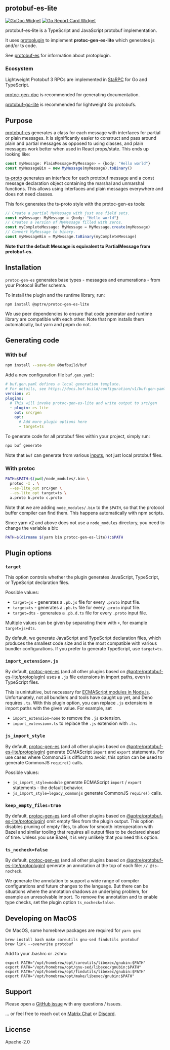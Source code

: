 ## protobuf-es-lite

[![GoDoc Widget]][GoDoc] [![Go Report Card Widget]][Go Report Card]

[GoDoc]: https://godoc.org/github.com/aperturerobotics/protobuf-es-lite
[GoDoc Widget]: https://godoc.org/github.com/aperturerobotics/protobuf-es-lite?status.svg
[Go Report Card Widget]: https://goreportcard.com/badge/github.com/aperturerobotics/protobuf-es-lite
[Go Report Card]: https://goreportcard.com/report/github.com/aperturerobotics/protobuf-es-lite

protobuf-es-lite is a TypeScript and JavaScript protobuf implementation.

It uses [protoplugin] to implement **protoc-gen-es-lite** which generates js and/or ts code.

[protoplugin]: ./src/protoplugin

See [protobuf-es] for information about protoplugin.

[protobuf-es]: https://github.com/bufbuild/protobuf-es

### Ecosystem

Lightweight Protobuf 3 RPCs are implemented in [StaRPC] for Go and TypeScript.

[StaRPC]: https://github.com/aperturerobotics/starpc

[protoc-gen-doc] is recommended for generating documentation.

[protoc-gen-doc]: https://github.com/pseudomuto/protoc-gen-doc

[protobuf-go-lite] is recommended for lightweight Go protobufs.

[protobuf-go-lite]: https://github.com/aperturerobotics/protobuf-go-lite

## Purpose

[protobuf-es] generates a class for each message with interfaces for partial or
plain messages. It is significantly easier to construct and pass around plain
and partial messages as opposed to using classes, and plain messages work better
when used in React props/state. This ends up looking like:

[protobuf-es]: https://github.com/bufbuild/protobuf-es

```typescript
const myMessage: PlainMessage<MyMessage> = {body: "Hello world"}
const myMessageBin = new MyMessage(myMessage).toBinary()
```

[ts-proto] generates an interface for each protobuf message and a const message
declaration object containing the marshal and unmarshal functions. This allows
using interfaces and plain messages everywhere and does not need classes.

[ts-proto]: https://github.com/stephenh/ts-proto

This fork generates the ts-proto style with the protoc-gen-es tools:

```typescript
// Create a partial MyMessage with just one field sets.
const myMessage: MyMessage = {body: "Hello world"}
// Creates a version of MyMessage filled with zeros.
const myCompleteMessage: MyMessage = MyMessage.create(myMessage)
// Convert MyMessage to binary.
const myMessageBin = MyMessage.toBinary(myCompleteMessage)
```

**Note that the default Message is equivalent to PartialMessage<T> from protobuf-es.**

## Installation

`protoc-gen-es` generates base types - messages and enumerations - from your
Protocol Buffer schema.

To install the plugin and the runtime library, run:

```shell
npm install @aptre/protoc-gen-es-lite
```

We use peer dependencies to ensure that code generator and runtime library are
compatible with each other. Note that npm installs them automatically, but yarn
and pnpm do not.

## Generating code

### With buf

```bash
npm install --save-dev @bufbuild/buf
```

Add a new configuration file `buf.gen.yaml`:

```yaml
# buf.gen.yaml defines a local generation template.
# For details, see https://docs.buf.build/configuration/v1/buf-gen-yaml
version: v1
plugins:
  # This will invoke protoc-gen-es-lite and write output to src/gen
  - plugin: es-lite
    out: src/gen
    opt:
      # Add more plugin options here
      - target=ts
```

To generate code for all protobuf files within your project, simply run:

```bash
npx buf generate
```

Note that `buf` can generate from various [inputs](https://docs.buf.build/reference/inputs),
not just local protobuf files.

### With protoc

```bash
PATH=$PATH:$(pwd)/node_modules/.bin \
  protoc -I . \
  --es-lite_out src/gen \
  --es-lite_opt target=ts \
  a.proto b.proto c.proto
```

Note that we are adding `node_modules/.bin` to the `$PATH`, so that the protocol
buffer compiler can find them. This happens automatically with npm scripts.

Since yarn v2 and above does not use a `node_modules` directory, you need to 
change the variable a bit:

```bash
PATH=$(dirname $(yarn bin protoc-gen-es-lite)):$PATH
```

## Plugin options

### `target`

This option controls whether the plugin generates JavaScript, TypeScript,
or TypeScript declaration files.

Possible values:
- `target=js` - generates a `.pb.js` file for every `.proto` input file.
- `target=ts` - generates a `.pb.ts` file for every `.proto` input file.
- `target=dts` - generates a `.pb.d.ts` file for every `.proto` input file.

Multiple values can be given by separating them with `+`, for example
`target=js+dts`.

By default, we generate JavaScript and TypeScript declaration files, which
produces the smallest code size and is the most compatible with various 
bundler configurations. If you prefer to generate TypeScript, use `target=ts`.

### `import_extension=.js`

By default, [protoc-gen-es](https://www.npmjs.com/package/@bufbuild/protoc-gen-es)
(and all other plugins based on [@aptre/protobuf-es-lite/protoplugin](https://www.npmjs.com/package/@aptre/protobuf-es-lite/protoplugin))
uses a `.js` file extensions in import paths, even in TypeScript files.

This is unintuitive, but necessary for [ECMAScript modules in Node.js](https://www.typescriptlang.org/docs/handbook/esm-node.html).
Unfortunately, not all bundlers and tools have caught up yet, and Deno
requires `.ts`. With this plugin option, you can replace `.js` extensions
in import paths with the given value. For example, set

- `import_extension=none` to remove the `.js` extension.
- `import_extension=.ts` to replace the `.js` extension with `.ts`.

### `js_import_style`

By default, [protoc-gen-es](https://www.npmjs.com/package/@bufbuild/protoc-gen-es)
(and all other plugins based on [@aptre/protobuf-es-lite/protoplugin](https://www.npmjs.com/package/@aptre/protobuf-es-lite/protoplugin))
generate ECMAScript `import` and `export` statements. For use cases where 
CommonJS is difficult to avoid, this option can be used to generate CommonJS 
`require()` calls.

Possible values:
- `js_import_style=module` generate ECMAScript `import` / `export` statements - 
  the default behavior.
- `js_import_style=legacy_commonjs` generate CommonJS `require()` calls.

### `keep_empty_files=true`

By default, [protoc-gen-es](https://www.npmjs.com/package/@bufbuild/protoc-gen-es)
(and all other plugins based on [@aptre/protobuf-es-lite/protoplugin](https://www.npmjs.com/package/@aptre/protobuf-es-lite/protoplugin))
omit empty files from the plugin output. This option disables pruning of
empty files, to allow for smooth interoperation with Bazel and similar
tooling that requires all output files to be declared ahead of time.
Unless you use Bazel, it is very unlikely that you need this option.

### `ts_nocheck=false`

By default, [protoc-gen-es](https://www.npmjs.com/package/@bufbuild/protoc-gen-es)
(and all other plugins based on [@aptre/protobuf-es-lite/protoplugin](https://www.npmjs.com/package/@aptre/protobuf-es-lite/protoplugin))
generate an annotation at the top of each file: `// @ts-nocheck`.

We generate the annotation to support a wide range of compiler configurations and
future changes to the language. But there can be situations where the annotation
shadows an underlying problem, for example an unresolvable import. To remove 
the annotation and to enable type checks, set the plugin option `ts_nocheck=false`.

## Developing on MacOS

On MacOS, some homebrew packages are required for `yarn gen`:

```
brew install bash make coreutils gnu-sed findutils protobuf
brew link --overwrite protobuf
```

Add to your .bashrc or .zshrc:

```
export PATH="/opt/homebrew/opt/coreutils/libexec/gnubin:$PATH"
export PATH="/opt/homebrew/opt/gnu-sed/libexec/gnubin:$PATH"
export PATH="/opt/homebrew/opt/findutils/libexec/gnubin:$PATH"
export PATH="/opt/homebrew/opt/make/libexec/gnubin:$PATH"
```

## Support

Please open a [GitHub issue] with any questions / issues.

[GitHub issue]: https://github.com/aperturerobotics/protobuf-project/issues/new

... or feel free to reach out on [Matrix Chat] or [Discord].

[Discord]: https://discord.gg/KJutMESRsT
[Matrix Chat]: https://matrix.to/#/#aperturerobotics:matrix.org

## License

Apache-2.0
